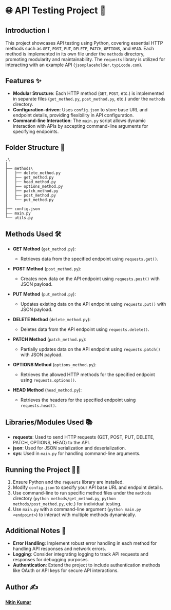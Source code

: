 # 🌐 API Testing Project 🚀

## Introduction ℹ️
This project showcases API testing using Python, covering essential HTTP methods such as `GET`, `POST`, `PUT`, `DELETE`, `PATCH`, `OPTIONS`, and `HEAD`. Each method is implemented in its own file under the `methods` directory, promoting modularity and maintainability. The `requests` library is utilized for interacting with an example API (`jsonplaceholder.typicode.com`).

## Features ✨
- **Modular Structure**: Each HTTP method (`GET`, `POST`, etc.) is implemented in separate files (`get_method.py`, `post_method.py`, etc.) under the `methods` directory.
- **Configuration-driven**: Uses `config.json` to store base URL and endpoint details, providing flexibility in API configuration.
- **Command-line Interaction**: The `main.py` script allows dynamic interaction with APIs by accepting command-line arguments for specifying endpoints.

## Folder Structure 📁
```
.\
│
├── methods\
│   ├── delete_method.py
│   ├── get_method.py
│   ├── head_method.py
│   ├── options_method.py
│   ├── patch_method.py
│   ├── post_method.py
│   └── put_method.py
│
├── config.json
├── main.py
└── utils.py
```

## Methods Used 🛠️
- **GET Method** (`get_method.py`):
  - Retrieves data from the specified endpoint using `requests.get()`.

- **POST Method** (`post_method.py`):
  - Creates new data on the API endpoint using `requests.post()` with JSON payload.

- **PUT Method** (`put_method.py`):
  - Updates existing data on the API endpoint using `requests.put()` with JSON payload.

- **DELETE Method** (`delete_method.py`):
  - Deletes data from the API endpoint using `requests.delete()`.

- **PATCH Method** (`patch_method.py`):
  - Partially updates data on the API endpoint using `requests.patch()` with JSON payload.

- **OPTIONS Method** (`options_method.py`):
  - Retrieves the allowed HTTP methods for the specified endpoint using `requests.options()`.

- **HEAD Method** (`head_method.py`):
  - Retrieves the headers for the specified endpoint using `requests.head()`.

## Libraries/Modules Used 📚
- **requests**: Used to send HTTP requests (GET, POST, PUT, DELETE, PATCH, OPTIONS, HEAD) to the API.
- **json**: Used for JSON serialization and deserialization.
- **sys**: Used in `main.py` for handling command-line arguments.

## Running the Project 🏃‍♂️
1. Ensure Python and the `requests` library are installed.
2. Modify `config.json` to specify your API base URL and endpoint details.
3. Use command-line to run specific method files under the `methods` directory (`python methods/get_method.py`, `python methods/post_method.py`, etc.) for individual testing.
4. Use `main.py` with a command-line argument (`python main.py <endpoint>`) to interact with multiple methods dynamically.

## Additional Notes 📝
- **Error Handling**: Implement robust error handling in each method for handling API responses and network errors.
- **Logging**: Consider integrating logging to track API requests and responses for debugging purposes.
- **Authentication**: Extend the project to include authentication methods like OAuth or API keys for secure API interactions.

## Author ✍️
[**Nitin Kumar**](https://www.linkedin.com/in/nitin30kumar/)

